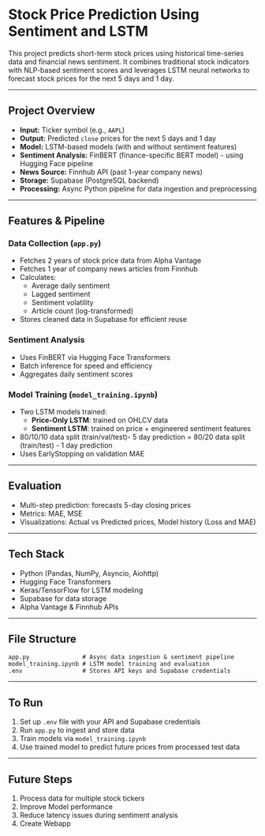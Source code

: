 # Stock Price Prediction Using Sentiment and LSTM

This project predicts short-term stock prices using historical time-series data and financial news sentiment. It combines traditional stock indicators with NLP-based sentiment scores and leverages LSTM neural networks to forecast stock prices for the next 5 days and 1 day.

---

## Project Overview

- **Input:** Ticker symbol (e.g., `AAPL`)
- **Output:** Predicted `close` prices for the next 5 days and 1 day
- **Model:** LSTM-based models (with and without sentiment features)
- **Sentiment Analysis:** FinBERT (finance-specific BERT model) - using Hugging Face pipeline
- **News Source:** Finnhub API (past 1-year company news)
- **Storage:** Supabase (PostgreSQL backend)
- **Processing:** Async Python pipeline for data ingestion and preprocessing

---

## Features & Pipeline

### Data Collection (`app.py`)

- Fetches 2 years of stock price data from Alpha Vantage
- Fetches 1 year of company news articles from Finnhub
- Calculates:
  - Average daily sentiment
  - Lagged sentiment
  - Sentiment volatility
  - Article count (log-transformed)
- Stores cleaned data in Supabase for efficient reuse

### Sentiment Analysis

- Uses FinBERT via Hugging Face Transformers
- Batch inference for speed and efficiency
- Aggregates daily sentiment scores

### Model Training (`model_training.ipynb`)

- Two LSTM models trained:
  - **Price-Only LSTM**: trained on OHLCV data
  - **Sentiment LSTM**: trained on price + engineered sentiment features
- 80/10/10 data split (train/val/test)- 5 day prediction
  = 80/20 data split (train/test) - 1 day prediction
- Uses EarlyStopping on validation MAE

---

## Evaluation

- Multi-step prediction: forecasts 5-day closing prices
- Metrics: MAE, MSE
- Visualizations: Actual vs Predicted prices, Model history (Loss and MAE)

---

## Tech Stack

- Python (Pandas, NumPy, Asyncio, Aiohttp)
- Hugging Face Transformers
- Keras/TensorFlow for LSTM modeling
- Supabase for data storage
- Alpha Vantage & Finnhub APIs

---

## File Structure

```
app.py               # Async data ingestion & sentiment pipeline
model_training.ipynb # LSTM model training and evaluation
.env                 # Stores API keys and Supabase credentials
```

---

## To Run

1. Set up `.env` file with your API and Supabase credentials
2. Run `app.py` to ingest and store data
3. Train models via `model_training.ipynb`
4. Use trained model to predict future prices from processed test data

---

## Future Steps

1. Process data for multiple stock tickers
2. Improve Model performance
3. Reduce latency issues during sentiment analysis
4. Create Webapp
